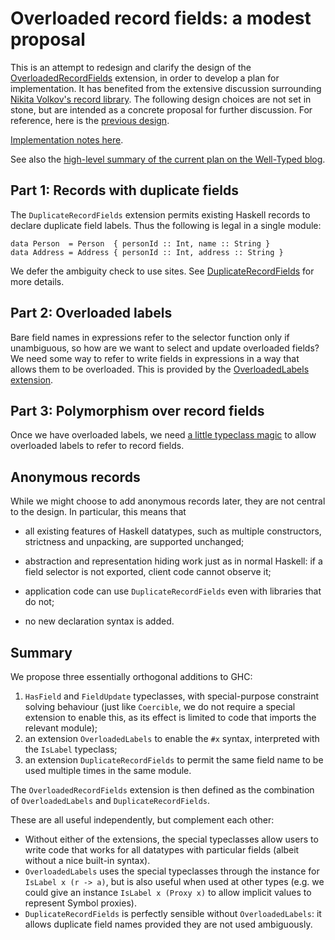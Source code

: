 # Overloaded record fields: a modest proposal


This is an attempt to redesign and clarify the design of the [OverloadedRecordFields](records/overloaded-record-fields) extension, in order to develop a plan for implementation.  It has benefited from the extensive discussion surrounding [Nikita Volkov's record library](records/volkov).  The following design choices are not set in stone, but are intended as a concrete proposal for further discussion.  For reference, here is the [previous design](records/overloaded-record-fields/design).

[Implementation notes here](records/overloaded-record-fields/implementation).


See also the [ high-level summary of the current plan on the Well-Typed blog](http://www.well-typed.com/blog/2015/03/overloadedrecordfields-revived/).

## Part 1: Records with duplicate fields


The `DuplicateRecordFields` extension permits existing Haskell records to declare duplicate field labels.  Thus the following is legal in a single module:

```wiki
data Person  = Person  { personId :: Int, name :: String }
data Address = Address { personId :: Int, address :: String }
```


We defer the ambiguity check to use sites. See [DuplicateRecordFields](records/overloaded-record-fields/duplicate-record-fields) for more details.

## Part 2: Overloaded labels


Bare field names in expressions refer to the selector function only if unambiguous, so how are we want to select and update overloaded fields?  We need some way to refer to write fields in expressions in a way that allows them to be overloaded.  This is provided by the [OverloadedLabels extension](records/overloaded-record-fields/overloaded-labels).

## Part 3: Polymorphism over record fields


Once we have overloaded labels, we need [a little typeclass magic](records/overloaded-record-fields/magic-classes) to allow overloaded labels to refer to record fields.

## Anonymous records


While we might choose to add anonymous records later, they are not central to the design.  In particular, this means that

- all existing features of Haskell datatypes, such as multiple constructors, strictness and unpacking, are supported unchanged;

- abstraction and representation hiding work just as in normal Haskell: if a field selector is not exported, client code cannot observe it;

- application code can use `DuplicateRecordFields` even with libraries that do not;

- no new declaration syntax is added.

## Summary


We propose three essentially orthogonal additions to GHC:

1. `HasField` and `FieldUpdate` typeclasses, with special-purpose constraint solving behaviour (just like `Coercible`, we do not require a special extension to enable this, as its effect is limited to code that imports the relevant module);
1. an extension `OverloadedLabels` to enable the `#x` syntax, interpreted with the `IsLabel` typeclass;
1. an extension `DuplicateRecordFields` to permit the same field name to be used multiple times in the same module.


The `OverloadedRecordFields` extension is then defined as the combination of `OverloadedLabels` and `DuplicateRecordFields`.


These are all useful independently, but complement each other:

- Without either of the extensions, the special typeclasses allow users to write code that works for all datatypes with particular fields (albeit without a nice built-in syntax).
- `OverloadedLabels` uses the special typeclasses through the instance for `IsLabel x (r -> a)`, but is also useful when used at other types (e.g. we could give an instance `IsLabel x (Proxy x)` to allow implicit values to represent Symbol proxies).
- `DuplicateRecordFields` is perfectly sensible without `OverloadedLabels`: it allows duplicate field names provided they are not used ambiguously.
